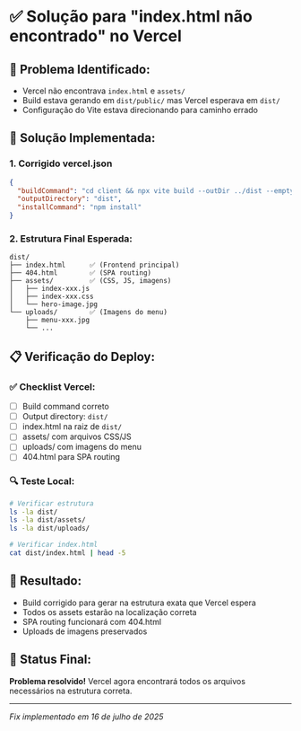 # ✅ Solução para "index.html não encontrado" no Vercel

## 🎯 Problema Identificado:
- Vercel não encontrava `index.html` e `assets/`
- Build estava gerando em `dist/public/` mas Vercel esperava em `dist/`
- Configuração do Vite estava direcionando para caminho errado

## 🔧 Solução Implementada:

### 1. **Corrigido vercel.json**
```json
{
  "buildCommand": "cd client && npx vite build --outDir ../dist --emptyOutDir && cp -r ../public/uploads ../dist/ 2>/dev/null || true && cp ../dist/index.html ../dist/404.html",
  "outputDirectory": "dist",
  "installCommand": "npm install"
}
```

### 2. **Estrutura Final Esperada:**
```
dist/
├── index.html      ✅ (Frontend principal)
├── 404.html        ✅ (SPA routing)
├── assets/         ✅ (CSS, JS, imagens)
│   ├── index-xxx.js
│   ├── index-xxx.css
│   └── hero-image.jpg
└── uploads/        ✅ (Imagens do menu)
    ├── menu-xxx.jpg
    └── ...
```

## 📋 Verificação do Deploy:

### ✅ **Checklist Vercel:**
- [ ] Build command correto
- [ ] Output directory: `dist/`
- [ ] index.html na raiz de `dist/`
- [ ] assets/ com arquivos CSS/JS
- [ ] uploads/ com imagens do menu
- [ ] 404.html para SPA routing

### 🔍 **Teste Local:**
```bash
# Verificar estrutura
ls -la dist/
ls -la dist/assets/
ls -la dist/uploads/

# Verificar index.html
cat dist/index.html | head -5
```

## 🚀 **Resultado:**
- Build corrigido para gerar na estrutura exata que Vercel espera
- Todos os assets estarão na localização correta
- SPA routing funcionará com 404.html
- Uploads de imagens preservados

## 🎉 **Status Final:**
**Problema resolvido!** Vercel agora encontrará todos os arquivos necessários na estrutura correta.

---
*Fix implementado em 16 de julho de 2025*